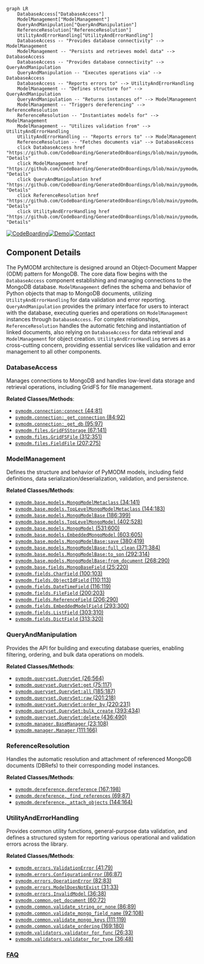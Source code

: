 ```mermaid
graph LR
    DatabaseAccess["DatabaseAccess"]
    ModelManagement["ModelManagement"]
    QueryAndManipulation["QueryAndManipulation"]
    ReferenceResolution["ReferenceResolution"]
    UtilityAndErrorHandling["UtilityAndErrorHandling"]
    DatabaseAccess -- "Provides database connectivity" --> ModelManagement
    ModelManagement -- "Persists and retrieves model data" --> DatabaseAccess
    DatabaseAccess -- "Provides database connectivity" --> QueryAndManipulation
    QueryAndManipulation -- "Executes operations via" --> DatabaseAccess
    DatabaseAccess -- "Reports errors to" --> UtilityAndErrorHandling
    ModelManagement -- "Defines structure for" --> QueryAndManipulation
    QueryAndManipulation -- "Returns instances of" --> ModelManagement
    ModelManagement -- "Triggers dereferencing" --> ReferenceResolution
    ReferenceResolution -- "Instantiates models for" --> ModelManagement
    ModelManagement -- "Utilizes validation from" --> UtilityAndErrorHandling
    UtilityAndErrorHandling -- "Reports errors to" --> ModelManagement
    ReferenceResolution -- "Fetches documents via" --> DatabaseAccess
    click DatabaseAccess href "https://github.com/CodeBoarding/GeneratedOnBoardings/blob/main/pymodm/DatabaseAccess.md" "Details"
    click ModelManagement href "https://github.com/CodeBoarding/GeneratedOnBoardings/blob/main/pymodm/ModelManagement.md" "Details"
    click QueryAndManipulation href "https://github.com/CodeBoarding/GeneratedOnBoardings/blob/main/pymodm/QueryAndManipulation.md" "Details"
    click ReferenceResolution href "https://github.com/CodeBoarding/GeneratedOnBoardings/blob/main/pymodm/ReferenceResolution.md" "Details"
    click UtilityAndErrorHandling href "https://github.com/CodeBoarding/GeneratedOnBoardings/blob/main/pymodm/UtilityAndErrorHandling.md" "Details"
```
[![CodeBoarding](https://img.shields.io/badge/Generated%20by-CodeBoarding-9cf?style=flat-square)](https://github.com/CodeBoarding/CodeBoarding)[![Demo](https://img.shields.io/badge/Try%20our-Demo-blue?style=flat-square)](https://www.codeboarding.org/demo)[![Contact](https://img.shields.io/badge/Contact%20us%20-%20contact@codeboarding.org-lightgrey?style=flat-square)](mailto:contact@codeboarding.org)

## Component Details

The PyMODM architecture is designed around an Object-Document Mapper (ODM) pattern for MongoDB. The core data flow begins with the `DatabaseAccess` component establishing and managing connections to the MongoDB database. `ModelManagement` defines the schema and behavior of Python objects that map to MongoDB documents, utilizing `UtilityAndErrorHandling` for data validation and error reporting. `QueryAndManipulation` provides the primary interface for users to interact with the database, executing queries and operations on `ModelManagement` instances through `DatabaseAccess`. For complex relationships, `ReferenceResolution` handles the automatic fetching and instantiation of linked documents, also relying on `DatabaseAccess` for data retrieval and `ModelManagement` for object creation. `UtilityAndErrorHandling` serves as a cross-cutting concern, providing essential services like validation and error management to all other components.

### DatabaseAccess
Manages connections to MongoDB and handles low-level data storage and retrieval operations, including GridFS for file management.


**Related Classes/Methods**:

- <a href="https://github.com/mongodb/pymodm/blob/master/pymodm/connection.py#L44-L81" target="_blank" rel="noopener noreferrer">`pymodm.connection:connect` (44:81)</a>
- <a href="https://github.com/mongodb/pymodm/blob/master/pymodm/connection.py#L84-L92" target="_blank" rel="noopener noreferrer">`pymodm.connection:_get_connection` (84:92)</a>
- <a href="https://github.com/mongodb/pymodm/blob/master/pymodm/connection.py#L95-L97" target="_blank" rel="noopener noreferrer">`pymodm.connection:_get_db` (95:97)</a>
- <a href="https://github.com/mongodb/pymodm/blob/master/pymodm/files.py#L67-L141" target="_blank" rel="noopener noreferrer">`pymodm.files.GridFSStorage` (67:141)</a>
- <a href="https://github.com/mongodb/pymodm/blob/master/pymodm/files.py#L312-L351" target="_blank" rel="noopener noreferrer">`pymodm.files.GridFSFile` (312:351)</a>
- <a href="https://github.com/mongodb/pymodm/blob/master/pymodm/files.py#L207-L275" target="_blank" rel="noopener noreferrer">`pymodm.files.FieldFile` (207:275)</a>


### ModelManagement
Defines the structure and behavior of PyMODM models, including field definitions, data serialization/deserialization, validation, and persistence.


**Related Classes/Methods**:

- <a href="https://github.com/mongodb/pymodm/blob/master/pymodm/base/models.py#L34-L141" target="_blank" rel="noopener noreferrer">`pymodm.base.models.MongoModelMetaclass` (34:141)</a>
- <a href="https://github.com/mongodb/pymodm/blob/master/pymodm/base/models.py#L144-L183" target="_blank" rel="noopener noreferrer">`pymodm.base.models.TopLevelMongoModelMetaclass` (144:183)</a>
- <a href="https://github.com/mongodb/pymodm/blob/master/pymodm/base/models.py#L186-L399" target="_blank" rel="noopener noreferrer">`pymodm.base.models.MongoModelBase` (186:399)</a>
- <a href="https://github.com/mongodb/pymodm/blob/master/pymodm/base/models.py#L402-L528" target="_blank" rel="noopener noreferrer">`pymodm.base.models.TopLevelMongoModel` (402:528)</a>
- <a href="https://github.com/mongodb/pymodm/blob/master/pymodm/base/models.py#L531-L600" target="_blank" rel="noopener noreferrer">`pymodm.base.models.MongoModel` (531:600)</a>
- <a href="https://github.com/mongodb/pymodm/blob/master/pymodm/base/models.py#L603-L605" target="_blank" rel="noopener noreferrer">`pymodm.base.models.EmbeddedMongoModel` (603:605)</a>
- <a href="https://github.com/mongodb/pymodm/blob/master/pymodm/base/models.py#L380-L419" target="_blank" rel="noopener noreferrer">`pymodm.base.models.MongoModelBase:save` (380:419)</a>
- <a href="https://github.com/mongodb/pymodm/blob/master/pymodm/base/models.py#L371-L384" target="_blank" rel="noopener noreferrer">`pymodm.base.models.MongoModelBase:full_clean` (371:384)</a>
- <a href="https://github.com/mongodb/pymodm/blob/master/pymodm/base/models.py#L292-L314" target="_blank" rel="noopener noreferrer">`pymodm.base.models.MongoModelBase:to_son` (292:314)</a>
- <a href="https://github.com/mongodb/pymodm/blob/master/pymodm/base/models.py#L268-L290" target="_blank" rel="noopener noreferrer">`pymodm.base.models.MongoModelBase:from_document` (268:290)</a>
- <a href="https://github.com/mongodb/pymodm/blob/master/pymodm/base/fields.py#L25-L220" target="_blank" rel="noopener noreferrer">`pymodm.base.fields.MongoBaseField` (25:220)</a>
- <a href="https://github.com/mongodb/pymodm/blob/master/pymodm/fields.py#L100-L103" target="_blank" rel="noopener noreferrer">`pymodm.fields.CharField` (100:103)</a>
- <a href="https://github.com/mongodb/pymodm/blob/master/pymodm/fields.py#L110-L113" target="_blank" rel="noopener noreferrer">`pymodm.fields.ObjectIdField` (110:113)</a>
- <a href="https://github.com/mongodb/pymodm/blob/master/pymodm/fields.py#L116-L119" target="_blank" rel="noopener noreferrer">`pymodm.fields.DateTimeField` (116:119)</a>
- <a href="https://github.com/mongodb/pymodm/blob/master/pymodm/fields.py#L200-L203" target="_blank" rel="noopener noreferrer">`pymodm.fields.FileField` (200:203)</a>
- <a href="https://github.com/mongodb/pymodm/blob/master/pymodm/fields.py#L206-L290" target="_blank" rel="noopener noreferrer">`pymodm.fields.ReferenceField` (206:290)</a>
- <a href="https://github.com/mongodb/pymodm/blob/master/pymodm/fields.py#L293-L300" target="_blank" rel="noopener noreferrer">`pymodm.fields.EmbeddedModelField` (293:300)</a>
- <a href="https://github.com/mongodb/pymodm/blob/master/pymodm/fields.py#L303-L310" target="_blank" rel="noopener noreferrer">`pymodm.fields.ListField` (303:310)</a>
- <a href="https://github.com/mongodb/pymodm/blob/master/pymodm/fields.py#L313-L320" target="_blank" rel="noopener noreferrer">`pymodm.fields.DictField` (313:320)</a>


### QueryAndManipulation
Provides the API for building and executing database queries, enabling filtering, ordering, and bulk data operations on models.


**Related Classes/Methods**:

- <a href="https://github.com/mongodb/pymodm/blob/master/pymodm/queryset.py#L26-L564" target="_blank" rel="noopener noreferrer">`pymodm.queryset.QuerySet` (26:564)</a>
- <a href="https://github.com/mongodb/pymodm/blob/master/pymodm/queryset.py#L75-L117" target="_blank" rel="noopener noreferrer">`pymodm.queryset.QuerySet:get` (75:117)</a>
- <a href="https://github.com/mongodb/pymodm/blob/master/pymodm/queryset.py#L185-L187" target="_blank" rel="noopener noreferrer">`pymodm.queryset.QuerySet:all` (185:187)</a>
- <a href="https://github.com/mongodb/pymodm/blob/master/pymodm/queryset.py#L201-L218" target="_blank" rel="noopener noreferrer">`pymodm.queryset.QuerySet:raw` (201:218)</a>
- <a href="https://github.com/mongodb/pymodm/blob/master/pymodm/queryset.py#L220-L231" target="_blank" rel="noopener noreferrer">`pymodm.queryset.QuerySet:order_by` (220:231)</a>
- <a href="https://github.com/mongodb/pymodm/blob/master/pymodm/queryset.py#L393-L434" target="_blank" rel="noopener noreferrer">`pymodm.queryset.QuerySet:bulk_create` (393:434)</a>
- <a href="https://github.com/mongodb/pymodm/blob/master/pymodm/queryset.py#L436-L490" target="_blank" rel="noopener noreferrer">`pymodm.queryset.QuerySet:delete` (436:490)</a>
- <a href="https://github.com/mongodb/pymodm/blob/master/pymodm/manager.py#L23-L108" target="_blank" rel="noopener noreferrer">`pymodm.manager.BaseManager` (23:108)</a>
- <a href="https://github.com/mongodb/pymodm/blob/master/pymodm/manager.py#L111-L166" target="_blank" rel="noopener noreferrer">`pymodm.manager.Manager` (111:166)</a>


### ReferenceResolution
Handles the automatic resolution and attachment of referenced MongoDB documents (DBRefs) to their corresponding model instances.


**Related Classes/Methods**:

- <a href="https://github.com/mongodb/pymodm/blob/master/pymodm/dereference.py#L167-L198" target="_blank" rel="noopener noreferrer">`pymodm.dereference.dereference` (167:198)</a>
- <a href="https://github.com/mongodb/pymodm/blob/master/pymodm/dereference.py#L69-L87" target="_blank" rel="noopener noreferrer">`pymodm.dereference._find_references` (69:87)</a>
- <a href="https://github.com/mongodb/pymodm/blob/master/pymodm/dereference.py#L144-L164" target="_blank" rel="noopener noreferrer">`pymodm.dereference._attach_objects` (144:164)</a>


### UtilityAndErrorHandling
Provides common utility functions, general-purpose data validation, and defines a structured system for reporting various operational and validation errors across the library.


**Related Classes/Methods**:

- <a href="https://github.com/mongodb/pymodm/blob/master/pymodm/errors.py#L41-L79" target="_blank" rel="noopener noreferrer">`pymodm.errors.ValidationError` (41:79)</a>
- <a href="https://github.com/mongodb/pymodm/blob/master/pymodm/errors.py#L86-L87" target="_blank" rel="noopener noreferrer">`pymodm.errors.ConfigurationError` (86:87)</a>
- <a href="https://github.com/mongodb/pymodm/blob/master/pymodm/errors.py#L82-L83" target="_blank" rel="noopener noreferrer">`pymodm.errors.OperationError` (82:83)</a>
- <a href="https://github.com/mongodb/pymodm/blob/master/pymodm/errors.py#L31-L33" target="_blank" rel="noopener noreferrer">`pymodm.errors.ModelDoesNotExist` (31:33)</a>
- <a href="https://github.com/mongodb/pymodm/blob/master/pymodm/errors.py#L36-L38" target="_blank" rel="noopener noreferrer">`pymodm.errors.InvalidModel` (36:38)</a>
- <a href="https://github.com/mongodb/pymodm/blob/master/pymodm/common.py#L60-L72" target="_blank" rel="noopener noreferrer">`pymodm.common.get_document` (60:72)</a>
- <a href="https://github.com/mongodb/pymodm/blob/master/pymodm/common.py#L86-L89" target="_blank" rel="noopener noreferrer">`pymodm.common.validate_string_or_none` (86:89)</a>
- <a href="https://github.com/mongodb/pymodm/blob/master/pymodm/common.py#L92-L108" target="_blank" rel="noopener noreferrer">`pymodm.common.validate_mongo_field_name` (92:108)</a>
- <a href="https://github.com/mongodb/pymodm/blob/master/pymodm/common.py#L111-L119" target="_blank" rel="noopener noreferrer">`pymodm.common.validate_mongo_keys` (111:119)</a>
- <a href="https://github.com/mongodb/pymodm/blob/master/pymodm/common.py#L169-L180" target="_blank" rel="noopener noreferrer">`pymodm.common.validate_ordering` (169:180)</a>
- <a href="https://github.com/mongodb/pymodm/blob/master/pymodm/validators.py#L26-L33" target="_blank" rel="noopener noreferrer">`pymodm.validators.validator_for_func` (26:33)</a>
- <a href="https://github.com/mongodb/pymodm/blob/master/pymodm/validators.py#L36-L48" target="_blank" rel="noopener noreferrer">`pymodm.validators.validator_for_type` (36:48)</a>




### [FAQ](https://github.com/CodeBoarding/GeneratedOnBoardings/tree/main?tab=readme-ov-file#faq)